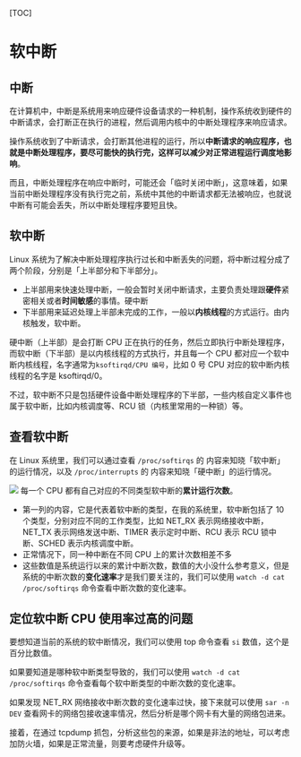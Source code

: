 
[TOC]
# 软中断

## 中断

在计算机中，中断是系统用来响应硬件设备请求的一种机制，操作系统收到硬件的中断请求，会打断正在执行的进程，然后调用内核中的中断处理程序来响应请求。

操作系统收到了中断请求，会打断其他进程的运行，所以**中断请求的响应程序，也就是中断处理程序，要尽可能快的执行完，这样可以减少对正常进程运行调度地影响**。

而且，中断处理程序在响应中断时，可能还会「临时关闭中断」，这意味着，如果当前中断处理程序没有执行完之前，系统中其他的中断请求都无法被响应，也就说中断有可能会丢失，所以中断处理程序要短且快。

## 软中断

 Linux 系统为了解决中断处理程序执行过长和中断丢失的问题，将中断过程分成了两个阶段，分别是「上半部分和下半部分」。

- 上半部用来快速处理中断，一般会暂时关闭中断请求，主要负责处理跟**硬件**紧密相关或者**时间敏感**的事情。硬中断
- 下半部用来延迟处理上半部未完成的工作，一般以**内核线程**的方式运行。由内核触发，软中断。

硬中断（上半部）是会打断 CPU 正在执行的任务，然后立即执行中断处理程序，而软中断（下半部）是以内核线程的方式执行，并且每一个 CPU 都对应一个软中断内核线程，名字通常为`ksoftirqd/CPU 编号`，比如 0 号 CPU 对应的软中断内核线程的名字是 ksoftirqd/0。

不过，软中断不只是包括硬件设备中断处理程序的下半部，一些内核自定义事件也属于软中断，比如内核调度等、RCU 锁（内核里常用的一种锁）等。
## 查看软中断

在 Linux 系统里，我们可以通过查看 `/proc/softirqs` 的 内容来知晓「软中断」的运行情况，以及 `/proc/interrupts` 的 内容来知晓「硬中断」的运行情况。

![](https://camo.githubusercontent.com/b5d1775d639929b3a59e74f1980f19761202d795f15b9c3d70e468726d251e85/68747470733a2f2f63646e2e7869616f6c696e636f64696e672e636f6d2f67682f7869616f6c696e636f6465722f496d616765486f737433406d61696e2f2545362539332538442545342542442539432545372542332542422545372542422539462f2545382542442541462545342542382541442545362539362541442f736f6674697271732e706e67)
每一个 CPU 都有自己对应的不同类型软中断的**累计运行次数**。

- 第一列的内容，它是代表着软中断的类型，在我的系统里，软中断包括了 10 个类型，分别对应不同的工作类型，比如 NET_RX 表示网络接收中断，NET_TX 表示网络发送中断、TIMER 表示定时中断、RCU 表示 RCU 锁中断、SCHED 表示内核调度中断。
- 正常情况下，同一种中断在不同 CPU 上的累计次数相差不多
- 这些数值是系统运行以来的累计中断次数，数值的大小没什么参考意义，但是系统的中断次数的**变化速率**才是我们要关注的，我们可以使用 `watch -d cat /proc/softirqs` 命令查看中断次数的变化速率。
## 定位软中断 CPU 使用率过高的问题

要想知道当前的系统的软中断情况，我们可以使用 top 命令查看 `si` 数值，这个是百分比数值。

如果要知道是哪种软中断类型导致的，我们可以使用 `watch -d cat /proc/softirqs` 命令查看每个软中断类型的中断次数的变化速率。

如果发现 NET_RX 网络接收中断次数的变化速率过快，接下来就可以使用 `sar -n DEV` 查看网卡的网络包接收速率情况，然后分析是哪个网卡有大量的网络包进来。

接着，在通过 tcpdump 抓包，分析这些包的来源，如果是非法的地址，可以考虑加防火墙，如果是正常流量，则要考虑硬件升级等。
